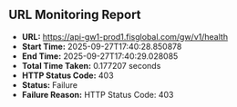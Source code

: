 ## URL Monitoring Report

- **URL:** https://api-gw1-prod1.fisglobal.com/gw/v1/health
- **Start Time:** 2025-09-27T17:40:28.850878
- **End Time:** 2025-09-27T17:40:29.028085
- **Total Time Taken:** 0.177207 seconds
- **HTTP Status Code:** 403
- **Status:** Failure
- **Failure Reason:** HTTP Status Code: 403
